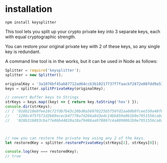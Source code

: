 
# installation

```
npm install keysplitter
```


This tool lets you split up your crypto private key into 3 separate keys, each with 
equal cryptographic strength. 

You can restore your original private key with 2 of these keys, so any single key is 
redundant. 

A command line tool is in the works, but it can be used in Node as follows:

```javascript
Splitter = require('keysplitter');
splitter = new Splitter();

originalKey = '3a1076bf45ab87712ad64ccb3b10217737f7faacbf2872e88fdd9a537d8fe266'; 
keys = splitter.splitPrivateKey(originalKey);

// convert Buffer keys to Strings
strKeys = keys.map((key) => { return key.toString('hex') });
console.dir(strKeys);
// [ '010b218e0fee10c72fdb7b43c20bd0a56970225b5f50fd2aa60b0fcee550a48f693467f85f0ba8e574e2d501c562f6ed',
//   '120bc4f5f571d3b89ececb47770a7d266a8d3edc14bb859e0b1b9e7951556ca8aa51958e0ba8e574e2d501c562f6ed',
//   '020b31b893cba77e86b44820a10a79406aa978867c4a80900b1b9e7951556ca8aa51958e0fcee550a48f693467f85f' ]



// now you can restore the private key using any 2 of the keys. 
let restoredKey = splitter.restorePrivateKey(strKeys[2], strKeys[0]);  // (or just pass in the 'keys' Buffer objects)

console.log(key === restoredKey);
// true

```